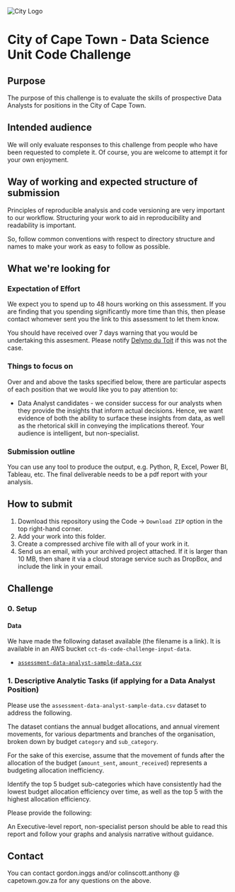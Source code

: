 
<img src="img/city_emblem.png" alt="City Logo"/>

# City of Cape Town - Data Science Unit Code Challenge

## Purpose

The purpose of this challenge is to evaluate the skills of prospective Data Analysts for positions in the City of Cape Town. 

## Intended audience

We will only evaluate responses to this challenge from people who have been requested to complete it. Of course, you are welcome to attempt it for your own enjoyment.

## Way of working and expected structure of submission
Principles of reproducible analysis and code versioning are very important to our workflow. Structuring your work to aid in reproducibility and readability is important. 

So, follow common conventions with respect to directory structure and names to make your work as easy to follow as possible.

## What we're looking for
### Expectation of Effort
We expect you to spend up to 48 hours working on this assessment. If you are finding that you spending significantly more time than this, then please contact whomever sent you the link to this assessment to let them know.

You should have received over 7 days warning that you would be undertaking this assesment. Please notify [Delyno du Toit](delyno.dutoit@capetown.gov.za) if this was not the case.

### Things to focus on
Over and and above the tasks specified below, there are particular aspects of each position that we would like you to pay attention to:

* Data Analyst candidates - we consider success for our analysts when they provide the insights that inform actual decisions. Hence, we want evidence of both the ability to surface these insights from data, as well as the rhetorical skill in conveying the implications thereof. Your audience is intelligent, but non-specialist.

### Submission outline
You can use any tool to produce the output, e.g. Python, R, Excel, Power BI, Tableau, etc. The final deliverable needs to be a pdf report with your analysis.

## How to submit
1. Download this repository using the Code -> `Download ZIP` option in the top right-hand corner.
2. Add your work into this folder.
3. Create a compressed archive file with all of your work in it.
4. Send us an email, with your archived project attached. If it is larger than 10 MB, then share it via a cloud storage service such as DropBox, and include the link in your email. 

## Challenge
### 0. Setup
#### Data
We have made the following dataset available (the filename is a link). It is available in an AWS bucket `cct-ds-code-challenge-input-data`.
* [`assessment-data-analyst-sample-data.csv`](https://cct-budgets-code-challenge-input-data.s3.amazonaws.com/opm.assessment-data-analyst-sample-data.csv)

### 1. Descriptive Analytic Tasks (if applying for a Data Analyst Position)
Please use the `assessment-data-analyst-sample-data.csv` dataset to address the following.

The dataset contians the annual budget allocations, and annual virement movements, for various departments and branches of the organisation, broken down by budget `category` and `sub_category`. 

For the sake of this exercise, assume that the movement of funds after the allocation of the budget (`amount_sent`, `amount_received`) represents a budgeting allocation inefficiency.

Identify the top 5 budget sub-categories which have consistently had the lowest budget allocation efficiency over time, as well as the top 5 with the highest allocation efficiency.

Please provide the following:

An Executive-level report, non-specialist person should be able to read this report and follow your graphs and analysis narrative without guidance.

## Contact
You can contact gordon.inggs and/or colinscott.anthony @ capetown.gov.za for any questions on the above.
